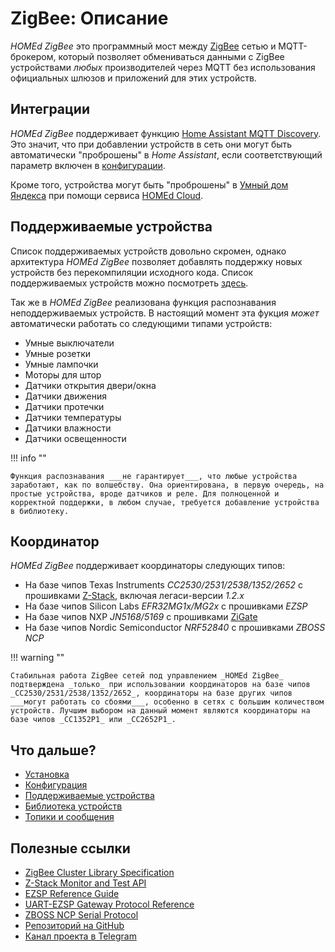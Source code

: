 # ZigBee: Описание

_HOMEd ZigBee_ это программный мост между [ZigBee](https://ru.wikipedia.org/wiki/Zigbee) сетью и MQTT-брокером, который позволяет обмениваться данными с ZigBee устройствами _любых_ производителей через MQTT без использования официальных шлюзов и приложений для этих устройств.

## Интеграции

_HOMEd ZigBee_ поддерживает функцию [Home Assistant MQTT Discovery](https://www.home-assistant.io/integrations/mqtt/#mqtt-discovery). Это значит, что при добавлении устройств в сеть они могут быть автоматически "проброшены" в _Home Assistant_, если соответствующий параметр включен в [конфигурации](/zigbee/configuration/).

Кроме того, устройства могут быть "проброшены" в [Умный дом Яндекса](https://alice.yandex.ru/smart-home) при помощи сервиса [HOMEd Cloud](/cloud/).

## Поддерживаемые устройства

Список поддерживаемых устройств довольно скромен, однако архитектура _HOMEd ZigBee_ позволяет добавлять поддержку новых устройств без перекомпиляции исходного кода. Список поддерживаемых устройств можно посмотреть [здесь](/zigbee/devices/).

Так же в _HOMEd ZigBee_ реализована функция распознавания неподдерживаемых устройств. В настоящий момент эта фукция _может_ автоматически работать со следующими типами устройств:

- Умные выключатели
- Умные розетки
- Умные лампочки
- Моторы для штор
- Датчики открытия двери/окна
- Датчики движения
- Датчики протечки
- Датчики температуры
- Датчики влажности
- Датчики освещенности

!!! info ""

    Функция распознавания ___не гарантирует___, что любые устройства заработают, как по волшебству. Она ориентирована, в первую очередь, на простые устройства, вроде датчиков и реле. Для полноценной и корректной поддержки, в любом случае, требуется добавление устройства в библиотеку.

## Координатор

_HOMEd ZigBee_ поддерживает координаторы следующих типов:

- На базе чипов Texas Instruments _CC2530/2531/2538/1352/2652_ с прошивками [Z-Stack](https://github.com/Koenkk/Z-Stack-firmware/tree/master/coordinator), включая легаси-версии _1.2.x_
- На базе чипов Silicon Labs _EFR32MG1x/MG2x_ c прошивками _EZSP_
- На базе чипов NXP _JN5168/5169_ с прошивками [ZiGate](https://github.com/openlumi/ZiGate)
- На базе чипов Nordic Semiconductor _NRF52840_ с прошивками _ZBOSS NCP_

!!! warning ""

    Стабильная работа ZigBee сетей под управлением _HOMEd ZigBee_ подтверждена _только_ при использовании координаторов на базе чипов _CC2530/2531/2538/1352/2652_, координаторы на базе других чипов ___могут работать со сбоями___, особенно в сетях с большим количеством устройств. Лучшим выбором на данный момент являются координаторы на базе чипов _CC1352P1_ или _СС2652P1_.

## Что дальше?

- [Установка](/zigbee/installation/)
- [Конфигурация](/zigbee/configuration/)
- [Поддерживаемые устройства](/zigbee/devices/)
- [Библиотека устройств](/zigbee/library/)
- [Топики и сообщения](/zigbee/topics/)

## Полезные ссылки

- [ZigBee Cluster Library Specification](/assets/pdf/ZigBee_Cluster_Library_Specification.pdf)
- [Z-Stack Monitor and Test API](/assets/pdf/Z-Stack_Monitor_and_Test_API.pdf)
- [EZSP Reference Guide](/assets/pdf/EZSP_Reference_Guide.pdf)
- [UART-EZSP Gateway Protocol Reference](/assets/pdf/UART-EZSP_Gateway_Protocol_Reference.pdf)
- [ZBOSS NCP Serial Protocol](/assets/pdf/ZBOSS_NCP_Serial_Protocol.pdf)
- [Репозиторий на GitHub](https://github.com/u236/homed-service-zigbee)
- [Канал проекта в Telegram](https://t.me/homed_info)
